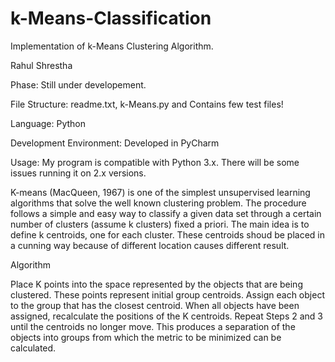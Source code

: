 # k-Means-Classification
Implementation of k-Means Clustering Algorithm. 

Rahul Shrestha

Phase: Still under developement. 

File Structure: readme.txt, k-Means.py and Contains few test files!

Language: Python

Development Environment: Developed in PyCharm

Usage: My program is compatible with Python 3.x. There will be some issues running it on 2.x versions.

K-means (MacQueen, 1967) is one of the simplest unsupervised learning algorithms that solve the well known clustering problem. 
The procedure follows a simple and easy way to classify a given data set through a certain number of clusters (assume k clusters) 
fixed a priori. The main idea is to define k centroids, one for each cluster. These centroids shoud be placed in a cunning way because of
different location causes different result.

Algorithm

Place K points into the space represented by the objects that are being clustered. These points represent initial group centroids.
Assign each object to the group that has the closest centroid.
When all objects have been assigned, recalculate the positions of the K centroids.
Repeat Steps 2 and 3 until the centroids no longer move. This produces a separation of the objects into groups from which the metric to 
be minimized can be calculated.
